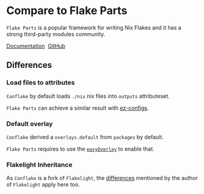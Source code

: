 # Compare to Flake Parts

`Flake Parts` is a popular framework for writing Nix
Flakes and it has a strong third-party modules community.

[Documentation](https://flake.parts/)&nbsp;
[GitHub](https://github.com/hercules-ci/flake-parts)

## Differences

### Load files to attributes

`Conflake` by default loads `./nix` nix files into `outputs` attributeset.

`Flake Parts` can achieve a similar result with [ez-configs](https://github.com/ehllie/ez-configs).

### Default overlay

`Conflake` derived a `overlays.default` from `packages` by default.

`Flake Parts` requires to use the [`easyOverlay`](https://flake.parts/overlays#an-overlay-for-free-with-flake-parts) to enable that.

### Flakelight Inheritance

As `Conflake` is a fork of `Flakelight`, the [differences](https://discourse.nixos.org/t/flakelight-a-new-modular-flake-framework/32395/3) mentioned by the author of `Flakelight` apply here too.
